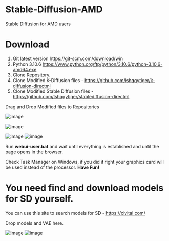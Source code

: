 # Stable-Diffusion-AMD
Stable Diffusion for AMD users

# Download
1. Git latest version https://git-scm.com/download/win
2. Python 3.10.6 https://www.python.org/ftp/python/3.10.6/python-3.10.6-amd64.exe
3. Clone Repository.
4. Clone Modified K-Diffusion files - https://github.com/lshqqytiger/k-diffusion-directml
5. Clone Modified Stable Diffusion files - https://github.com/lshqqytiger/stablediffusion-directml

Drag and Drop Modified files to Repositories

![image](https://user-images.githubusercontent.com/36568154/222983018-f5f894f8-ea2d-478a-9262-abaf773dae7f.png)

![image](https://user-images.githubusercontent.com/36568154/222983031-04583f42-0dec-4bd7-9a14-f06b868d3ed0.png)

![image](https://user-images.githubusercontent.com/36568154/222984536-8a22f190-c673-469d-9300-f38b27ad05c6.png) ![image](https://user-images.githubusercontent.com/36568154/222984590-3fa136f9-ad91-4362-bdeb-53ff772e33ad.png)



Run **webui-user.bat** and wait until everything is established and until the page opens in the browser.

Check Task Manager on Windows, if you did it right your graphics card will be used instead of the processor.
**Have Fun!**

# You need find and download models for SD yourself.
You can use this site to search models for SD - https://civitai.com/

Drop models and VAE here.

![image](https://user-images.githubusercontent.com/36568154/222983954-d8551185-f7c8-4d61-b901-c6255214ccec.png)
![image](https://user-images.githubusercontent.com/36568154/222983977-e17cc0d9-fa25-435a-8594-807342294083.png)

